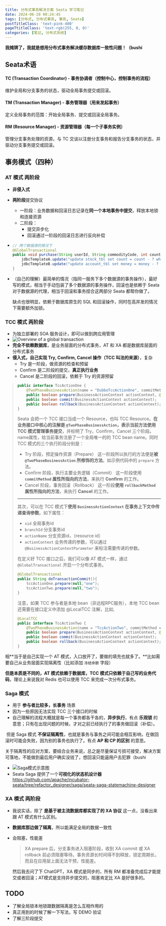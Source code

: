 ```yaml
---
title: 分布式事务解决方案 Seata 学习笔记
date: 2024-06-28 00:24:45
tags: [分布式, 分布式事务, 事务, Seata]
postTitleClass: 'text-pink-400'
pageTtitleClass: 'text-rgb(255, 0, 0)'
categories: [笔记, 分布式系统]
---
```


**我摊牌了，我就是想用分布式事务解决缓存数据库一致性问题！（bushi**

<!-- more -->

## Seata术语

#### TC (Transaction Coordinator) - 事务协调者[](https://seata.apache.org/zh-cn/docs/overview/terminology#tc-transaction-coordinator---事务协调者)（控制中心，控制事务的流程）

维护全局和分支事务的状态，驱动全局事务提交或回滚。

#### TM (Transaction Manager) - 事务管理器[](https://seata.apache.org/zh-cn/docs/overview/terminology#tm-transaction-manager---事务管理器)（用来发起事务）

定义全局事务的范围：开始全局事务、提交或回滚全局事务。

#### RM (Resource Manager) - 资源管理器[](https://seata.apache.org/zh-cn/docs/overview/terminology#rm-resource-manager---资源管理器)（每一个子事务实例）

管理分支事务处理的资源，与 TC 交谈以注册分支事务和报告分支事务的状态，并驱动分支事务提交或回滚。

## 事务模式（四种）

### AT 模式 两阶段

- **非侵入式**

- **两阶段**提交协议

  - 一阶段：业务数据和回滚日志记录在**同一个本地事务中提交**，释放本地锁和连接资源
  - 二阶段：
    - 提交异步化
    - 回滚通过一阶段的回滚日志进行反向补偿

- ```java
  // 两个数据源的情况下
  @GlobalTransactional
  public void purchase(String userId, String commodityCode, int count, int money) {
      jdbcTemplateA.update("update stock_tbl set count = count - ? where commodity_code = ?", new Object[] {count, commodityCode});
      jdbcTemplateB.update("update account_tbl set money = money - ? where user_id = ?", new Object[] {money, userId});
  }
  ```

- （自己的理解）最简单的情况（指同一服务下多个数据源的事务操作），最好写的模式，相当于手动包装了多个数据源的事务操作，回滚也是依赖于 Seata 对于数据源的代理，相当于回滚和事务捏合这两部分 Seata 都帮你做了。

  缺点也很明显，依赖于数据库原生的 SQL 和回滚操作，同时在高并发的情况下需要额外加锁。

### TCC 模式 两阶段

- 为独立部署的 SOA 服务设计，即可以做到跨应用管理
- ![Overview of a global transaction](https://s2.loli.net/2024/06/28/dsezG7JymNEC2Kv.png)
- **完全不依赖数据库**，是业务层面的分布式事务，AT 和 XA 都是数据库层面的分布式事务
- **侵入式，自己实现 Try, Confirm, Cancel 操作（TCC 叫法的来源）**，复杂
  - Try 是一阶段，做资源的检查和预留
  - Confirm 是二阶段的提交，**真正执行业务**
  - Cancel 是二阶段的回滚，依赖于 Try 的资源预留

> ```java
> public interface TccActionOne {
>     @TwoPhaseBusinessAction(name = "DubboTccActionOne", commitMethod = "commit", rollbackMethod = "rollback")
>     public boolean prepare(BusinessActionContext actionContext, @BusinessActionContextParameter(paramName = "a") String a);
>     public boolean commit(BusinessActionContext actionContext);
>     public boolean rollback(BusinessActionContext actionContext);
> }
> ```
>
> Seata 会把一个 TCC 接口当成一个 Resource，也叫 TCC Resource。**在业务接口中核心的注解是 `@TwoPhaseBusinessAction`，表示当前方法使用 TCC 模式管理事务提交**，并标明了 Try，Confirm，Cancel 三个阶段。name属性，给当前事务注册了一个全局唯一的的 TCC bean name。同时 TCC 模式的三个执行阶段分别是：
>
> - Try 阶段，预定操作资源（Prepare） 这一阶段所以执行的方法便是**被 `@TwoPhaseBusinessAction` 所修饰的方法**。如示例代码中的 `prepare` 方法。
> - Confirm 阶段，执行主要业务逻辑（Commit） 这一阶段使用 **`commitMethod` 属性所指向的方法**，来执行 **Confirm** 的工作。
> - Cancel 阶段，事务回滚（Rollback） 这一阶段**使用 `rollbackMethod` 属性所指向的方法**，来执行 **Cancel** 的工作。
>
> ---
>
> 其次，可以在 TCC 模式下**使用 `BusinessActionContext` 在事务上下文中传递查询参数**。如下属性：
>
> - `xid` 全局事务id
> - `branchId` 分支事务id
> - `actionName` 分支资源id，（resource id）
> - `actionContext` 业务传递的参数，可以通过 `@BusinessActionContextParameter` 来标注需要传递的参数。
>
> 在定义好 TCC 接口之后，我们可以像 AT 模式一样，通过 `@GlobalTransactional` 开启一个分布式事务。
>
> ```java
> @GlobalTransactional
> public String doTransactionCommit(){
>     tccActionOne.prepare(null,"one");
>     tccActionTwo.prepare(null,"two");
> }
> ```
>
>
>
> 注意，如果 TCC 参与者是本地 bean（非远程RPC服务），本地 TCC bean 还需要在接口定义中添加 @LocalTCC 注解，比如,
>
> ```java
> @LocalTCC
> public interface TccActionTwo {
>     @TwoPhaseBusinessAction(name = "TccActionTwo", commitMethod = "commit", rollbackMethod = "rollback")
>     public boolean prepare(BusinessActionContext actionContext, @BusinessActionContextParameter(paramName = "a") String a);
>     public boolean commit(BusinessActionContext actionContext);
>     public boolean rollback(BusinessActionContext actionContext);
> }
> ```

相**当于是自己实现一个 AT 模式，入口放开了，要做的填充也就多了。**比如需要自己从业务层面实现隔离性（比如添加 `冻结余额` 字段）

**但是本质是不同的，AT 模式依赖于数据库，TCC 模式只依赖于自己写的业务代码**，理论上来说我对 Redis 也可以使用 TCC 来完成一次分布式事务。

### Saga 模式

- 用于 **参与者比较多，长事务** 场景
- 因为一些原因无法实现 TCC 三个接口的时候
- 自己理解的流程大概就是每一个事务都各干各的，**异步执行**，有点 **乐观锁** 的意思；只有在出现问题的时候，才对之前已经执行了的事务做回滚（补偿）。

​	但是 Saga 模式 **不保证隔离性**，也就是事务与事务之间可能会相互影响，在做回滚时可能会失败，因为别的事务也执行了。有点 **AP 和 CP 的区别** 的意思。

​	关于隔离性的应对方案，要结合业务来说，总之是尽量保证亏损可接受，解决方案可落地，不能做到最后用户确实没钱了，想回滚只能逼用户去犯罪（bushi

- ![Saga模式示意图](https://s2.loli.net/2024/06/28/1POJBCnmizGwb6r.png)
- Seata Saga 提供了一个**可视化的状态机设计器** https://github.com/apache/incubator-seata/tree/refactor_designer/saga/seata-saga-statemachine-designer

### XA 模式 两阶段

- 我说实话，除了 **是基于被主流数据库都实现了的 XA 协议** 这一点，没看出来跟 AT 模式有什么区别。

- **数据库那边做了隔离**，所以能满足全局的数据一致性

- 会阻塞，性能差

  > XA prepare 后，分支事务进入阻塞阶段，收到 XA commit 或 XA rollback 前必须阻塞等待。事务资源长时间得不到释放，锁定周期长，而且在应用层上面无法干预，性能差。

  然后我去问了下 ChatGPT，XA 模式是同步的，所有 RM 都准备完成后才能提交或者回滚；AT模式是支持异步提交的，阻塞肯定比 XA 是好很多的。

## TODO

- 了解全局锁本地锁跟数据隔离是怎么互相作用的
- 真正用到的时候了解一下写法，写 DEMO 验证
- 了解三阶段提交
